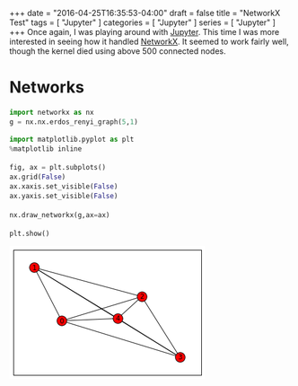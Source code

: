 +++
date = "2016-04-25T16:35:53-04:00"
draft = false
title = "NetworkX Test"
tags = [ "Jupyter" ]
categories = [ "Jupyter" ]
series = [ "Jupyter" ]
+++
Once again, I was playing around with [Jupyter](http://jupyter.org/). This time I was more interested in seeing how it handled 
[NetworkX](https://networkx.github.io/). It seemed to work fairly well, though
the kernel died using above 500 connected nodes.
<!--more-->

Networks
========


```python
import networkx as nx
g = nx.nx.erdos_renyi_graph(5,1)
```


```python
import matplotlib.pyplot as plt
%matplotlib inline

fig, ax = plt.subplots()
ax.grid(False)
ax.xaxis.set_visible(False)
ax.yaxis.set_visible(False)

nx.draw_networkx(g,ax=ax)

plt.show()
```

![png](output_2_0.png)
